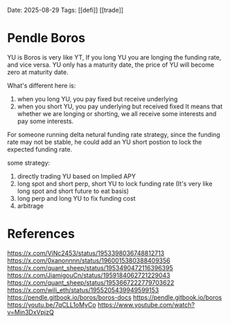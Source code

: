 Date: 2025-08-29
Tags: [[defi]] [[trade]]

# Pendle Boros

YU is Boros is very like YT, If you long YU you are longing the funding rate, and vice versa.
YU only has a maturity date, the price of YU will become zero at maturity date.

What's different here is: 
1. when you long YU, you pay fixed but receive underlying
2. when you short YU, you pay underlying but received fixed
It means that whether we are longing or shorting, we all receive some interests and pay some interests.

For someone running delta netural funding rate strategy, since the funding rate may not be stable, he could add an YU short postion to lock the expected funding rate.


some strategy:
1. directly trading YU based on Implied APY
2. long spot and short perp, short YU to lock funding rate (It's very like long spot and short future to eat basis)
3. long perp and long YU to fix funding cost
4. arbitrage



# References
https://x.com/ViNc2453/status/1953398036748812713
https://x.com/0xanonnnn/status/1960015380388409356
https://x.com/quant_sheep/status/1953490472116396395
https://x.com/JiamigouCn/status/1959184062721229043
https://x.com/quant_sheep/status/1953667222779703622
https://x.com/wili_eth/status/1955205439949599153
https://pendle.gitbook.io/boros/boros-docs
https://pendle.gitbook.io/boros
https://youtu.be/7qCLL1oMyCo
https://www.youtube.com/watch?v=Min3DxVpjzQ